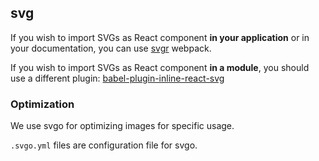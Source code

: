 ## svg

If you wish to import SVGs as React component **in your application** or in your documentation, you can use [svgr](https://www.npmjs.com/package/svgr) webpack.

If you wish to import SVGs as React component **in a module**, you should use a different plugin: [babel-plugin-inline-react-svg](https://github.com/airbnb/babel-plugin-inline-react-svg)


### Optimization

We use svgo for optimizing images for specific usage.

`.svgo.yml` files are configuration file for svgo.
